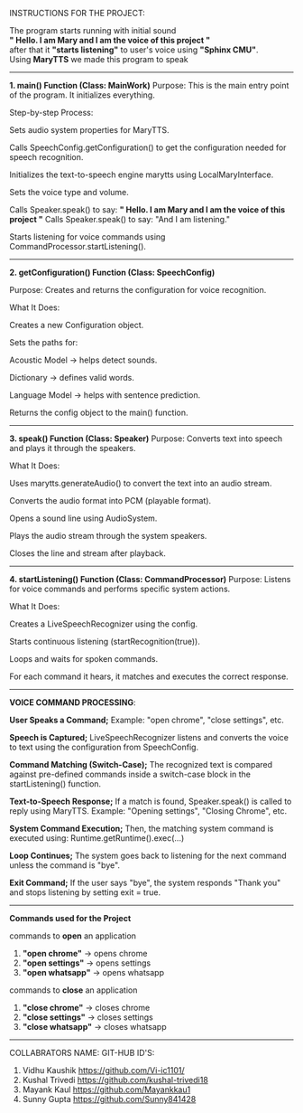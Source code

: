 INSTRUCTIONS FOR THE PROJECT:

The program starts running with initial sound<br>
**" Hello. I am Mary and I am the voice of this project "** <br>
after that it **"starts listening"** to user's voice using **"Sphinx CMU"**.<br>
Using **MaryTTS** we made this program to speak 
_____________________________________________________________________________________________________________________________________________


**1. main() Function (Class: MainWork)**
Purpose: This is the main entry point of the program. It initializes everything.

Step-by-step Process:

Sets audio system properties for MaryTTS.

Calls SpeechConfig.getConfiguration() to get the configuration needed for speech recognition.

Initializes the text-to-speech engine marytts using LocalMaryInterface.

Sets the voice type and volume.

Calls Speaker.speak() to say: **" Hello. I am Mary and I am the voice of this project "**
Calls Speaker.speak() to say: "And I am listening."

Starts listening for voice commands using CommandProcessor.startListening().

___________________________________________________________________________________________________________________
**2. getConfiguration() Function (Class: SpeechConfig)**
 
Purpose: Creates and returns the configuration for voice recognition.

What It Does:

Creates a new Configuration object.

Sets the paths for:

Acoustic Model → helps detect sounds.

Dictionary → defines valid words.

Language Model → helps with sentence prediction.

Returns the config object to the main() function.
_______________________________________________________________________________________________________
**3. speak() Function (Class: Speaker)**
Purpose: Converts text into speech and plays it through the speakers.

What It Does:

Uses marytts.generateAudio() to convert the text into an audio stream.

Converts the audio format into PCM (playable format).

Opens a sound line using AudioSystem.

Plays the audio stream through the system speakers.

Closes the line and stream after playback.
__________________________________________________________________________________________________________
**4. startListening() Function (Class: CommandProcessor)**
Purpose: Listens for voice commands and performs specific system actions.

What It Does:

Creates a LiveSpeechRecognizer using the config.

Starts continuous listening (startRecognition(true)).

Loops and waits for spoken commands.

For each command it hears, it matches and executes the correct response.
_______________________________________________________________________________________________________
**VOICE COMMAND PROCESSING**:

**User Speaks a Command;**
Example: "open chrome", "close settings", etc.

**Speech is Captured;**
LiveSpeechRecognizer listens and converts the voice to text using the configuration from SpeechConfig.

**Command Matching (Switch-Case);**
The recognized text is compared against pre-defined commands inside a switch-case block in the startListening() function.

**Text-to-Speech Response;**
If a match is found, Speaker.speak() is called to reply using MaryTTS.
Example: "Opening settings", "Closing Chrome", etc.

**System Command Execution;**
Then, the matching system command is executed using:
Runtime.getRuntime().exec(...)

**Loop Continues;**
The system goes back to listening for the next command unless the command is "bye".

**Exit Command;**
If the user says "bye", the system responds "Thank you" and stops listening by setting exit = true.
_____________________________________________________________________________________________________________________________________________
**Commands used for the Project**

commands to **open** an application

1. **"open chrome"**   -> opens chrome
2. **"open settings"** -> opens settings
3. **"open whatsapp"** -> opens whatsapp

commands to **close** an application

1. **"close chrome"**   -> closes chrome
2. **"close settings"** -> closes settings
3. **"close whatsapp"** -> closes whatsapp
_____________________________________________________________________________________________________________________________________________

COLLABRATORS NAME:              GIT-HUB ID'S:
1. Vidhu Kaushik                https://github.com/Vi-ic1101/
2. Kushal Trivedi               https://github.com/kushal-trivedi18
3. Mayank Kaul                  https://github.com/Mayankkau1
4. Sunny Gupta                  https://github.com/Sunny841428

